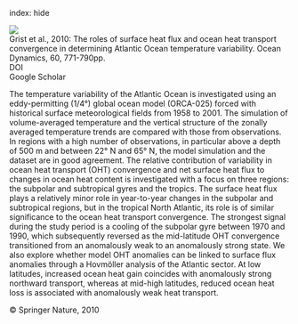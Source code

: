 index: hide

<div class="Citation">
    <div class="Citation-thumb CitationThumb-linked"  data-href="https://doi.org/10.1007/s10236-010-0292-4">
      <img src="https://static.claimspace.cloud/climate-study-static/refs/thumbs/10/Grist_et_al_2010-thumb.png" />
    </div>

  <div class="Citation-body">
    <div class="Citation-text">Grist et al., 2010: The roles of surface heat flux and ocean heat transport convergence in determining Atlantic Ocean temperature variability. <span class="Article-journal">Ocean Dynamics, </span><span class="Article-volume">60, </span>771-790pp.</div>
    <div class="Citation-links">
      <div class="CitationLink" data-href="https://doi.org/10.1007/s10236-010-0292-4">
        <div class="CitationLink-icon CitationLink-Doi"></div>
        <div class="CitationLink-text">DOI</div>
      </div>
      <div class="CitationLink" data-href="https://scholar.google.com/scholar?q=10.1007/s10236-010-0292-4">
        <div class="CitationLink-icon CitationLink-Scholar"></div>
        <div class="CitationLink-text">Google Scholar</div>
      </div>
    </div>
  </div>
</div>

The temperature variability of the Atlantic Ocean is investigated using an eddy-permitting (1/4°) global ocean model (ORCA-025) forced with historical surface meteorological fields from 1958 to 2001. The simulation of volume-averaged temperature and the vertical structure of the zonally averaged temperature trends are compared with those from observations. In regions with a high number of observations, in particular above a depth of 500 m and between 22° N and 65° N, the model simulation and the dataset are in good agreement. The relative contribution of variability in ocean heat transport (OHT) convergence and net surface heat flux to changes in ocean heat content is investigated with a focus on three regions: the subpolar and subtropical gyres and the tropics. The surface heat flux plays a relatively minor role in year-to-year changes in the subpolar and subtropical regions, but in the tropical North Atlantic, its role is of similar significance to the ocean heat transport convergence. The strongest signal during the study period is a cooling of the subpolar gyre between 1970 and 1990, which subsequently reversed as the mid-latitude OHT convergence transitioned from an anomalously weak to an anomalously strong state. We also explore whether model OHT anomalies can be linked to surface flux anomalies through a Hovmöller analysis of the Atlantic sector. At low latitudes, increased ocean heat gain coincides with anomalously strong northward transport, whereas at mid-high latitudes, reduced ocean heat loss is associated with anomalously weak heat transport.

<div class="Citation-copy">
&copy; Springer Nature, 2010
</div>